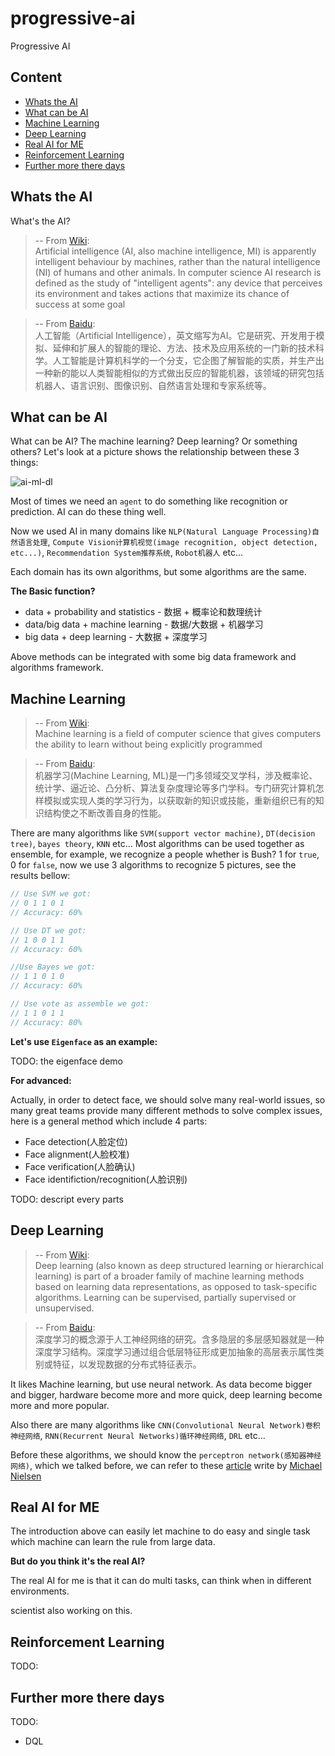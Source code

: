 # progressive-ai

Progressive AI

## Content

- [Whats the AI](#whats-the-ai)
- [What can be AI](#what-can-be-ai)
- [Machine Learning](#machine-learning)
- [Deep Learning](#deep-learning)
- [Real AI for ME](#real-ai-for-me)
- [Reinforcement Learning](reinforcement-learning)
- [Further more there days](further-more-there-days)

## Whats the AI

What's the AI?

> -- From [Wiki](https://en.wikipedia.org/wiki/Artificial_intelligence): \
> Artificial intelligence (AI, also machine intelligence, MI) is apparently intelligent behaviour by machines, rather than the natural intelligence (NI) of humans and other animals. In computer science AI research is defined as the study of "intelligent agents": any device that perceives its environment and takes actions that maximize its chance of success at some goal

> -- From [Baidu](https://baike.baidu.com/item/%E4%BA%BA%E5%B7%A5%E6%99%BA%E8%83%BD/9180?fr=aladdin&fromid=25417&fromtitle=AI): \
> 人工智能（Artificial Intelligence），英文缩写为AI。它是研究、开发用于模拟、延伸和扩展人的智能的理论、方法、技术及应用系统的一门新的技术科学。人工智能是计算机科学的一个分支，它企图了解智能的实质，并生产出一种新的能以人类智能相似的方式做出反应的智能机器，该领域的研究包括机器人、语言识别、图像识别、自然语言处理和专家系统等。

## What can be AI

What can be AI? The machine learning? Deep learning? Or something others? Let's look at a picture shows the relationship between these 3 things:

![ai-ml-dl](https://github.com/zslucky/progressive-ai/blob/master/images/al-ml-dl.png)

Most of times we need an `agent` to do something like recognition or prediction. AI can do these thing well.

Now we used AI in many domains like `NLP(Natural Language Processing)自然语言处理`, `Compute Vision计算机视觉(image recognition, object detection, etc...)`, `Recommendation System推荐系统`, `Robot机器人` etc...

Each domain has its own algorithms, but some algorithms are the same.

**The Basic function?**

- data + probability and statistics - 数据 + 概率论和数理统计
- data/big data + machine learning - 数据/大数据 + 机器学习
- big data + deep learning - 大数据 + 深度学习

Above methods can be integrated with some big data framework and algorithms framework.

## Machine Learning

> -- From [Wiki](https://en.wikipedia.org/wiki/Machine_learning): \
> Machine learning is a field of computer science that gives computers the ability to learn without being explicitly programmed

> -- From [Baidu](http://baike.baidu.com/link?url=vHyK-xsJBNq-kbu8c9ewuOuNQUdwaDGHhoEybClwhCI6dX_86cX975H-vdrT3-Iq6LqU5kcpuPKPHIttNCde0E94e-kPBzwj99JucJ3peWYwwuP_nVUhhL1LevwHzp87): \
> 机器学习(Machine Learning, ML)是一门多领域交叉学科，涉及概率论、统计学、逼近论、凸分析、算法复杂度理论等多门学科。专门研究计算机怎样模拟或实现人类的学习行为，以获取新的知识或技能，重新组织已有的知识结构使之不断改善自身的性能。

There are many algorithms like `SVM(support vector machine)`, `DT(decision tree)`, `bayes theory`, `KNN` etc... Most algorithms can be used together as ensemble, for example, we recognize a people whether is Bush? 1 for `true`, 0 for `false`, now we use 3 algorithms to recognize 5 pictures, see the results bellow:

```javascript
// Use SVM we got:
// 0 1 1 0 1
// Accuracy: 60%

// Use DT we got:
// 1 0 0 1 1
// Accuracy: 60%

//Use Bayes we got:
// 1 1 0 1 0
// Accuracy: 60%

// Use vote as assemble we got:
// 1 1 0 1 1
// Accuracy: 80%
```

**Let's use `Eigenface` as an example:**

TODO: the eigenface demo

**For advanced:**

Actually, in order to detect face, we should solve many real-world issues, so many great teams provide many  different methods to solve complex issues, here is a general method which include 4 parts:

- Face detection(人脸定位)
- Face alignment(人脸校准)
- Face verification(人脸确认)
- Face identifiction/recognition(人脸识别)

TODO: descript every parts


## Deep Learning

> -- From [Wiki](https://en.wikipedia.org/wiki/Deep_learning): \
> Deep learning (also known as deep structured learning or hierarchical learning) is part of a broader family of machine learning methods based on learning data representations, as opposed to task-specific algorithms. Learning can be supervised, partially supervised or unsupervised.

> -- From [Baidu](https://baike.baidu.com/item/%E6%B7%B1%E5%BA%A6%E5%AD%A6%E4%B9%A0/3729729?fr=aladdin): \
> 深度学习的概念源于人工神经网络的研究。含多隐层的多层感知器就是一种深度学习结构。深度学习通过组合低层特征形成更加抽象的高层表示属性类别或特征，以发现数据的分布式特征表示。

It likes Machine learning, but use neural network. As data become bigger and bigger, hardware become more and more quick, deep learning become more and more popular.

Also there are many algorithms like `CNN(Convolutional Neural Network)卷积神经网络`, `RNN(Recurrent Neural Networks)循环神经网络`, `DRL` etc...

Before these algorithms, we should know the `perceptron network(感知器神经网络)`, which we talked before, we can refer to these [article](http://neuralnetworksanddeeplearning.com/chap1.html) write by [Michael Nielsen](https://github.com/mnielsen)

## Real AI for ME

The introduction above can easily let machine to do easy and single task which machine can learn the rule from large data.

**But do you think it's the real AI?**

The real AI for me is that it can do multi tasks, can think when in different environments.

scientist also working on this.

## Reinforcement Learning

TODO: 

## Further more there days

TODO:

- DQL
